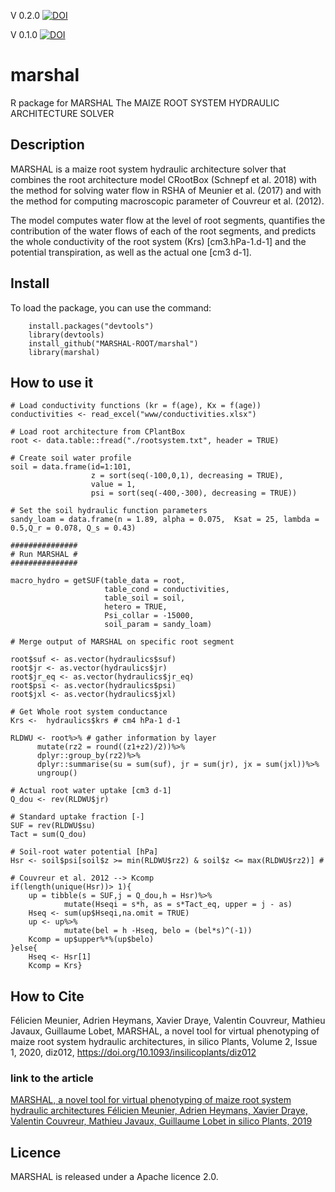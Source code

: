 V 0.2.0 [![DOI](https://zenodo.org/badge/DOI/10.5281/zenodo.10890110.svg)](https://doi.org/10.5281/zenodo.10890110)

V 0.1.0 [![DOI](https://zenodo.org/badge/DOI/10.5281/zenodo.2391555.svg)](https://doi.org/10.5281/zenodo.2391555)

# marshal
R package for MARSHAL
The MAIZE ROOT SYSTEM HYDRAULIC ARCHITECTURE SOLVER

## Description
MARSHAL is a maize root system hydraulic architecture solver that combines the root architecture model CRootBox (Schnepf et al. 2018) with the method for solving water flow in RSHA of Meunier et al. (2017) and with the method for computing macroscopic parameter of Couvreur et al. (2012).

The model computes water flow at the level of root segments, quantifies the contribution of the water flows of each of the root segments, and predicts the whole conductivity of the root system (Krs) [cm3.hPa-1.d-1] and the potential transpiration, as well as the actual one [cm3 d-1].

## Install
To load the package, you can use the command:

```{r}
    install.packages("devtools")
    library(devtools)
    install_github("MARSHAL-ROOT/marshal")
    library(marshal)
```

## How to use it

```{r}
# Load conductivity functions (kr = f(age), Kx = f(age)) 
conductivities <- read_excel("www/conductivities.xlsx")

# Load root architecture from CPlantBox
root <- data.table::fread("./rootsystem.txt", header = TRUE)

# Create soil water profile
soil = data.frame(id=1:101,
                  z = sort(seq(-100,0,1), decreasing = TRUE),
                  value = 1,
                  psi = sort(seq(-400,-300), decreasing = TRUE))

# Set the soil hydraulic function parameters
sandy_loam = data.frame(n = 1.89, alpha = 0.075,  Ksat = 25, lambda = 0.5,Q_r = 0.078, Q_s = 0.43)

###############
# Run MARSHAL #
###############

macro_hydro = getSUF(table_data = root, 
                     table_cond = conductivities,
                     table_soil = soil, 
                     hetero = TRUE,
                     Psi_collar = -15000,
                     soil_param = sandy_loam)

# Merge output of MARSHAL on specific root segment

root$suf <- as.vector(hydraulics$suf)
root$jr <- as.vector(hydraulics$jr)
root$jr_eq <- as.vector(hydraulics$jr_eq)
root$psi <- as.vector(hydraulics$psi)
root$jxl <- as.vector(hydraulics$jxl)

# Get Whole root system conductance
Krs <-  hydraulics$krs # cm4 hPa-1 d-1
  
RLDWU <- root%>% # gather information by layer
      mutate(rz2 = round((z1+z2)/2))%>%
      dplyr::group_by(rz2)%>%
      dplyr::summarise(su = sum(suf), jr = sum(jr), jx = sum(jxl))%>%
      ungroup()

# Actual root water uptake [cm3 d-1]
Q_dou <- rev(RLDWU$jr)

# Standard uptake fraction [-]
SUF = rev(RLDWU$su)
Tact = sum(Q_dou)

# Soil-root water potential [hPa]
Hsr <- soil$psi[soil$z >= min(RLDWU$rz2) & soil$z <= max(RLDWU$rz2)] # 

# Couvreur et al. 2012 --> Kcomp
if(length(unique(Hsr))> 1){
    up = tibble(s = SUF,j = Q_dou,h = Hsr)%>%
            mutate(Hseqi = s*h, as = s*Tact_eq, upper = j - as)
    Hseq <- sum(up$Hseqi,na.omit = TRUE)
    up <- up%>%
            mutate(bel = h -Hseq, belo = (bel*s)^(-1))
    Kcomp = up$upper%*%(up$belo)
}else{
    Hseq <- Hsr[1]
    Kcomp = Krs}

```

## How to Cite

Félicien Meunier, Adrien Heymans, Xavier Draye, Valentin Couvreur, Mathieu Javaux, Guillaume Lobet, MARSHAL, a novel tool for virtual phenotyping of maize root system hydraulic architectures, in silico Plants, Volume 2, Issue 1, 2020, diz012, https://doi.org/10.1093/insilicoplants/diz012


### link to the article
[MARSHAL, a novel tool for virtual phenotyping of maize root system hydraulic architectures
Félicien Meunier, Adrien Heymans, Xavier Draye, Valentin Couvreur, Mathieu Javaux, Guillaume Lobet
in silico Plants, 2019](https://doi.org/10.1093/insilicoplants/diz012)

## Licence

MARSHAL is released under a Apache licence 2.0.
